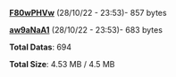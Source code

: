 [**F80wPHVw**](/data/F80wPHVw.txt) (28/10/22 - 23:53)- 857 bytes

[**aw9aNaA1**](/data/aw9aNaA1.txt) (28/10/22 - 23:53)- 683 bytes

**Total Datas**: 694

**Total Size**: 4.53 MB / 4.5 MB
